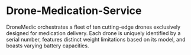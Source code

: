 # Drone-Medication-Service
DroneMedic orchestrates a fleet of ten cutting-edge drones exclusively designed for medication delivery. Each drone is uniquely identified by a serial number, features distinct weight limitations based on its model, and boasts varying battery capacities. 
